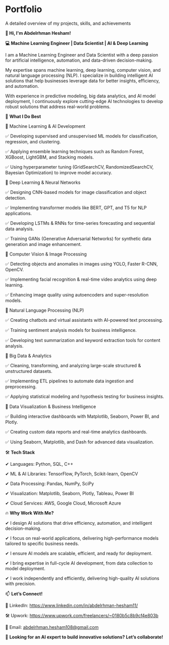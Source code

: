 # Portfolio
A detailed overview of my projects, skills, and achievements

**👋 Hi, I'm Abdelrhman Hesham!**

**💻 Machine Learning Engineer | Data Scientist | AI & Deep Learning**

I am a Machine Learning Engineer and Data Scientist with a deep passion for artificial intelligence, automation, and data-driven decision-making. 

My expertise spans machine learning, deep learning, computer vision, and natural language processing (NLP). I specialize in building intelligent AI solutions that help businesses leverage data for better insights, efficiency, and automation.

With experience in predictive modeling, big data analytics, and AI model deployment, I continuously explore cutting-edge AI technologies to develop robust solutions that address real-world problems.

🚀 **What I Do Best**

🔹 Machine Learning & AI Development

✅ Developing supervised and unsupervised ML models for classification, regression, and clustering.

✅ Applying ensemble learning techniques such as Random Forest, XGBoost, LightGBM, and Stacking models.

✅ Using hyperparameter tuning (GridSearchCV, RandomizedSearchCV, Bayesian Optimization) to improve model accuracy.


🔹 Deep Learning & Neural Networks

✅ Designing CNN-based models for image classification and object detection.

✅ Implementing transformer models like BERT, GPT, and T5 for NLP applications.

✅ Developing LSTMs & RNNs for time-series forecasting and sequential data analysis.

✅ Training GANs (Generative Adversarial Networks) for synthetic data generation and image enhancement.


🔹 Computer Vision & Image Processing

✅ Detecting objects and anomalies in images using YOLO, Faster R-CNN, OpenCV.

✅ Implementing facial recognition & real-time video analytics using deep learning.

✅ Enhancing image quality using autoencoders and super-resolution models.


🔹 Natural Language Processing (NLP)

✅ Creating chatbots and virtual assistants with AI-powered text processing.

✅ Training sentiment analysis models for business intelligence.

✅ Developing text summarization and keyword extraction tools for content analysis.


🔹 Big Data & Analytics

✅ Cleaning, transforming, and analyzing large-scale structured & unstructured datasets.

✅ Implementing ETL pipelines to automate data ingestion and preprocessing.

✅ Applying statistical modeling and hypothesis testing for business insights.


🔹 Data Visualization & Business Intelligence

✅ Building interactive dashboards with Matplotlib, Seaborn, Power BI, and Plotly.

✅ Creating custom data reports and real-time analytics dashboards.

✅ Using Seaborn, Matplotlib, and Dash for advanced data visualization.



🛠️ **Tech Stack**

✔ Languages: Python, SQL, C++

✔ ML & AI Libraries: TensorFlow, PyTorch, Scikit-learn, OpenCV

✔ Data Processing: Pandas, NumPy, SciPy

✔ Visualization: Matplotlib, Seaborn, Plotly, Tableau, Power BI

✔ Cloud Services: AWS, Google Cloud, Microsoft Azure


🔥 **Why Work With Me?**

✔ I design AI solutions that drive efficiency, automation, and intelligent decision-making.

✔ I focus on real-world applications, delivering high-performance models tailored to specific business needs.

✔ I ensure AI models are scalable, efficient, and ready for deployment.

✔ I bring expertise in full-cycle AI development, from data collection to model deployment.

✔ I work independently and efficiently, delivering high-quality AI solutions with precision.

📫 **Let’s Connect!**

💼 LinkedIn: https://www.linkedin.com/in/abdelrhman-hesham11/

🛠️ Upwork: https://www.upwork.com/freelancers/~0180b5c8b9cf4e803b

📧 Email: abdelrhman.hesham108@gmail.com


🚀 **Looking for an AI expert to build innovative solutions? Let’s collaborate!**

